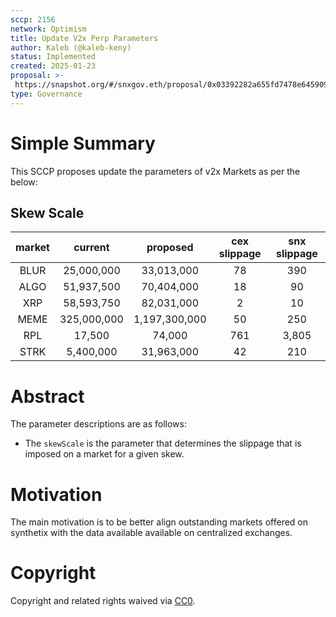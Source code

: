 ```yaml
---
sccp: 2156
network: Optimism 
title: Update V2x Perp Parameters
author: Kaleb (@kaleb-keny)
status: Implemented
created: 2025-01-23
proposal: >-
 https://snapshot.org/#/snxgov.eth/proposal/0x03392282a655fd7478e6459093089d4c35c475af53533129ec0f90b89de96735
type: Governance
---
```


# Simple Summary

This SCCP proposes update the parameters of v2x Markets as per the below:

## Skew Scale

| **market** | **current** |  **proposed** | **cex slippage** | **snx slippage** |
|:----------:|:-----------:|:-------------:|:----------------:|:----------------:|
|    BLUR    |  25,000,000 |   33,013,000  |        78        |        390       |
|    ALGO    |  51,937,500 |   70,404,000  |        18        |        90        |
|     XRP    |  58,593,750 |   82,031,000  |         2        |        10        |
|    MEME    | 325,000,000 | 1,197,300,000 |        50        |        250       |
|     RPL    |    17,500   |     74,000    |        761       |       3,805      |
|    STRK    |  5,400,000  |   31,963,000  |        42        |        210       |

# Abstract

The parameter descriptions are as follows:
- The `skewScale` is the parameter that determines the slippage that is imposed on a market for a given skew.

# Motivation

The main motivation is to be better align outstanding markets offered on synthetix with the data available available on centralized exchanges. 


# Copyright
Copyright and related rights waived via [CC0](https://creativecommons.org/publicdomain/zero/1.0/).
